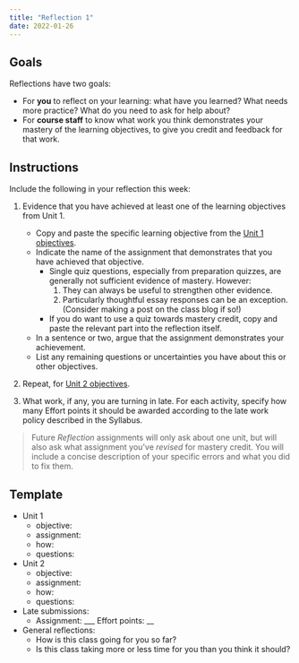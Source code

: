 ```yaml
---
title: "Reflection 1"
date: 2022-01-26
---
```


## Goals

Reflections have two goals:

- For **you** to reflect on your learning: what have you learned? What needs more practice? What do you need to ask for help about?
- For **course staff** to know what work you think demonstrates your mastery of the learning objectives, to give you credit and feedback for that work.

## Instructions

Include the following in your reflection this week:

1. Evidence that you have achieved at least one of the learning objectives from Unit 1.

    - Copy and paste the specific learning objective from the [Unit 1 objectives](../).
    - Indicate the name of the assignment that demonstrates that you have achieved that objective.
      - Single quiz questions, especially from preparation quizzes, are generally not sufficient evidence of mastery. However:
        1. They can always be useful to strengthen other evidence.
        2. Particularly thoughtful essay responses can be an exception. (Consider making a post on the class blog if so!)
      - If you do want to use a quiz towards mastery credit, copy and paste the relevant part into the reflection itself.
    - In a sentence or two, argue that the assignment demonstrates your achievement.
    - List any remaining questions or uncertainties you have about this or other objectives.

2. Repeat, for [Unit 2 objectives](../).

3. What work, if any, you are turning in late. For each activity, specify how many Effort points it should be awarded according to the late work policy described in the Syllabus.

> Future *Reflection* assignments will only ask about one unit, but will also ask what assignment you've *revised* for mastery credit. You will include a concise description of your specific errors and what you did to fix them.

## Template

- Unit 1
  - objective:
  - assignment:
  - how:
  - questions:
- Unit 2
  - objective:
  - assignment:
  - how:
  - questions:
- Late submissions:
  - Assignment: ___ Effort points:  __
- General reflections:
  - How is this class going for you so far?
  - Is this class taking more or less time for you than you think it should?
